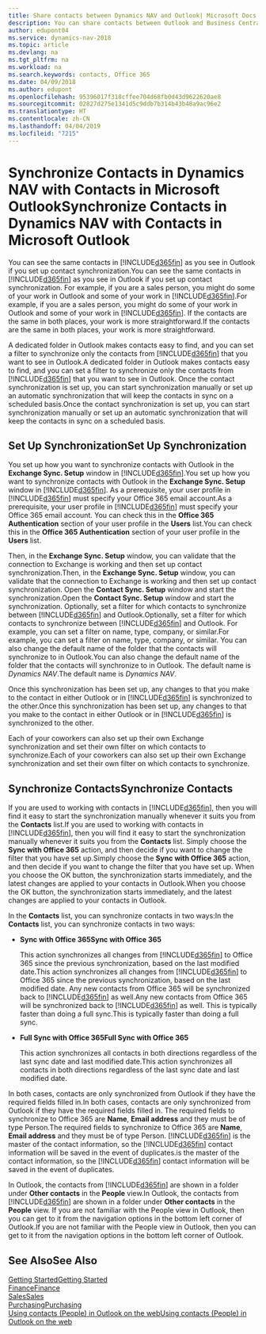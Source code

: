 ```yaml
---
title: Share contacts between Dynamics NAV and Outlook| Microsoft Docs
description: You can share contacts between Outlook and Business Central.
author: edupont04
ms.service: dynamics-nav-2018
ms.topic: article
ms.devlang: na
ms.tgt_pltfrm: na
ms.workload: na
ms.search.keywords: contacts, Office 365
ms.date: 04/09/2018
ms.author: edupont
ms.openlocfilehash: 95396017f318cffee704d68fb0d43d9622620ae8
ms.sourcegitcommit: 02827d275e1341d5c9ddb7b314b43b48a9ac96e2
ms.translationtype: HT
ms.contentlocale: zh-CN
ms.lasthandoff: 04/04/2019
ms.locfileid: "7215"
---
```

# <a name="synchronize-contacts-in-dynamics-nav-with-contacts-in-microsoft-outlook"></a><span data-ttu-id="e1db4-103">Synchronize Contacts in Dynamics NAV with Contacts in Microsoft Outlook</span><span class="sxs-lookup"><span data-stu-id="e1db4-103">Synchronize Contacts in Dynamics NAV with Contacts in Microsoft Outlook</span></span>
<span data-ttu-id="e1db4-104">You can see the same contacts in [!INCLUDE[d365fin](includes/d365fin_md.md)] as you see in Outlook if you set up contact synchronization.</span><span class="sxs-lookup"><span data-stu-id="e1db4-104">You can see the same contacts in [!INCLUDE[d365fin](includes/d365fin_md.md)] as you see in Outlook if you set up contact synchronization.</span></span> <span data-ttu-id="e1db4-105">For example, if you are a sales person, you might do some of your work in Outlook and some of your work in [!INCLUDE[d365fin](includes/d365fin_md.md)].</span><span class="sxs-lookup"><span data-stu-id="e1db4-105">For example, if you are a sales person, you might do some of your work in Outlook and some of your work in [!INCLUDE[d365fin](includes/d365fin_md.md)].</span></span> <span data-ttu-id="e1db4-106">If the contacts are the same in both places, your work is more straightforward.</span><span class="sxs-lookup"><span data-stu-id="e1db4-106">If the contacts are the same in both places, your work is more straightforward.</span></span>  

<span data-ttu-id="e1db4-107">A dedicated folder in Outlook makes contacts easy to find, and you can set a filter to synchronize only the contacts from [!INCLUDE[d365fin](includes/d365fin_md.md)] that you want to see in Outlook.</span><span class="sxs-lookup"><span data-stu-id="e1db4-107">A dedicated folder in Outlook makes contacts easy to find, and you can set a filter to synchronize only the contacts from [!INCLUDE[d365fin](includes/d365fin_md.md)] that you want to see in Outlook.</span></span> <span data-ttu-id="e1db4-108">Once the contact synchronization is set up, you can start synchronization manually or set up an automatic synchronization that will keep the contacts in sync on a scheduled basis.</span><span class="sxs-lookup"><span data-stu-id="e1db4-108">Once the contact synchronization is set up, you can start synchronization manually or set up an automatic synchronization that will keep the contacts in sync on a scheduled basis.</span></span>  

## <a name="set-up-synchronization"></a><span data-ttu-id="e1db4-109">Set Up Synchronization</span><span class="sxs-lookup"><span data-stu-id="e1db4-109">Set Up Synchronization</span></span>
<span data-ttu-id="e1db4-110">You set up how you want to synchronize contacts with Outlook in the **Exchange Sync. Setup** window in [!INCLUDE[d365fin](includes/d365fin_md.md)].</span><span class="sxs-lookup"><span data-stu-id="e1db4-110">You set up how you want to synchronize contacts with Outlook in the **Exchange Sync. Setup** window in [!INCLUDE[d365fin](includes/d365fin_md.md)].</span></span> <span data-ttu-id="e1db4-111">As a prerequisite, your user profile in [!INCLUDE[d365fin](includes/d365fin_md.md)] must specify your Office 365 email account.</span><span class="sxs-lookup"><span data-stu-id="e1db4-111">As a prerequisite, your user profile in [!INCLUDE[d365fin](includes/d365fin_md.md)] must specify your Office 365 email account.</span></span> <span data-ttu-id="e1db4-112">You can check this in the **Office 365 Authentication** section of your user profile in the **Users** list.</span><span class="sxs-lookup"><span data-stu-id="e1db4-112">You can check this in the **Office 365 Authentication** section of your user profile in the **Users** list.</span></span>  

<span data-ttu-id="e1db4-113">Then, in the **Exchange Sync. Setup** window, you can validate that the connection to Exchange is working and then set up contact synchronization.</span><span class="sxs-lookup"><span data-stu-id="e1db4-113">Then, in the **Exchange Sync. Setup** window, you can validate that the connection to Exchange is working and then set up contact synchronization.</span></span> <span data-ttu-id="e1db4-114">Open the **Contact Sync. Setup** window and start the synchronization.</span><span class="sxs-lookup"><span data-stu-id="e1db4-114">Open the **Contact Sync. Setup** window and start the synchronization.</span></span> <span data-ttu-id="e1db4-115">Optionally, set a filter for which contacts to synchronize between [!INCLUDE[d365fin](includes/d365fin_md.md)] and Outlook.</span><span class="sxs-lookup"><span data-stu-id="e1db4-115">Optionally, set a filter for which contacts to synchronize between [!INCLUDE[d365fin](includes/d365fin_md.md)] and Outlook.</span></span> <span data-ttu-id="e1db4-116">For example, you can set a filter on name, type, company, or similar.</span><span class="sxs-lookup"><span data-stu-id="e1db4-116">For example, you can set a filter on name, type, company, or similar.</span></span> <span data-ttu-id="e1db4-117">You can also change the default name of the folder that the contacts will synchronize to in Outlook.</span><span class="sxs-lookup"><span data-stu-id="e1db4-117">You can also change the default name of the folder that the contacts will synchronize to in Outlook.</span></span> <span data-ttu-id="e1db4-118">The default name is *Dynamics NAV*.</span><span class="sxs-lookup"><span data-stu-id="e1db4-118">The default name is *Dynamics NAV*.</span></span>  

<span data-ttu-id="e1db4-119">Once this synchronization has been set up, any changes to that you make to the contact in either Outlook or in [!INCLUDE[d365fin](includes/d365fin_md.md)] is synchronized to the other.</span><span class="sxs-lookup"><span data-stu-id="e1db4-119">Once this synchronization has been set up, any changes to that you make to the contact in either Outlook or in [!INCLUDE[d365fin](includes/d365fin_md.md)] is synchronized to the other.</span></span>  

<span data-ttu-id="e1db4-120">Each of your coworkers can also set up their own Exchange synchronization and set their own filter on which contacts to synchronize.</span><span class="sxs-lookup"><span data-stu-id="e1db4-120">Each of your coworkers can also set up their own Exchange synchronization and set their own filter on which contacts to synchronize.</span></span>  

## <a name="synchronize-contacts"></a><span data-ttu-id="e1db4-121">Synchronize Contacts</span><span class="sxs-lookup"><span data-stu-id="e1db4-121">Synchronize Contacts</span></span>
<span data-ttu-id="e1db4-122">If you are used to working with contacts in [!INCLUDE[d365fin](includes/d365fin_md.md)], then you will find it easy to start the synchronization manually whenever it suits you from the **Contacts** list.</span><span class="sxs-lookup"><span data-stu-id="e1db4-122">If you are used to working with contacts in [!INCLUDE[d365fin](includes/d365fin_md.md)], then you will find it easy to start the synchronization manually whenever it suits you from the **Contacts** list.</span></span> <span data-ttu-id="e1db4-123">Simply choose the **Sync with Office 365** action, and then decide if you want to change the filter that you have set up.</span><span class="sxs-lookup"><span data-stu-id="e1db4-123">Simply choose the **Sync with Office 365** action, and then decide if you want to change the filter that you have set up.</span></span> <span data-ttu-id="e1db4-124">When you choose the OK button, the synchronization starts immediately, and the latest changes are applied to your contacts in Outlook.</span><span class="sxs-lookup"><span data-stu-id="e1db4-124">When you choose the OK button, the synchronization starts immediately, and the latest changes are applied to your contacts in Outlook.</span></span>  

<span data-ttu-id="e1db4-125">In the **Contacts** list, you can synchronize contacts in two ways:</span><span class="sxs-lookup"><span data-stu-id="e1db4-125">In the **Contacts** list, you can synchronize contacts in two ways:</span></span>

* **<span data-ttu-id="e1db4-126">Sync with Office 365</span><span class="sxs-lookup"><span data-stu-id="e1db4-126">Sync with Office 365</span></span>**

  <span data-ttu-id="e1db4-127">This action synchronizes all changes from [!INCLUDE[d365fin](includes/d365fin_md.md)] to Office 365 since the previous synchronization, based on the last modified date.</span><span class="sxs-lookup"><span data-stu-id="e1db4-127">This action synchronizes all changes from [!INCLUDE[d365fin](includes/d365fin_md.md)] to Office 365 since the previous synchronization, based on the last modified date.</span></span> <span data-ttu-id="e1db4-128">Any new contacts from Office 365 will be synchronized back to [!INCLUDE[d365fin](includes/d365fin_md.md)] as well.</span><span class="sxs-lookup"><span data-stu-id="e1db4-128">Any new contacts from Office 365 will be synchronized back to [!INCLUDE[d365fin](includes/d365fin_md.md)] as well.</span></span> <span data-ttu-id="e1db4-129">This is typically faster than doing a full sync.</span><span class="sxs-lookup"><span data-stu-id="e1db4-129">This is typically faster than doing a full sync.</span></span>  

* **<span data-ttu-id="e1db4-130">Full Sync with Office 365</span><span class="sxs-lookup"><span data-stu-id="e1db4-130">Full Sync with Office 365</span></span>**

  <span data-ttu-id="e1db4-131">This action synchronizes all contacts in both directions regardless of the last sync date and last modified date.</span><span class="sxs-lookup"><span data-stu-id="e1db4-131">This action synchronizes all contacts in both directions regardless of the last sync date and last modified date.</span></span>  

<span data-ttu-id="e1db4-132">In both cases, contacts are only synchronized from Outlook if they have the required fields filled in.</span><span class="sxs-lookup"><span data-stu-id="e1db4-132">In both cases, contacts are only synchronized from Outlook if they have the required fields filled in.</span></span> <span data-ttu-id="e1db4-133">The required fields to synchronize to Office 365 are **Name**, **Email address** and they must be of type Person.</span><span class="sxs-lookup"><span data-stu-id="e1db4-133">The required fields to synchronize to Office 365 are **Name**, **Email address** and they must be of type Person.</span></span> [!INCLUDE[d365fin](includes/d365fin_md.md)] <span data-ttu-id="e1db4-134">is the master of the contact information, so the [!INCLUDE[d365fin](includes/d365fin_md.md)] contact information will be saved in the event of duplicates.</span><span class="sxs-lookup"><span data-stu-id="e1db4-134">is the master of the contact information, so the [!INCLUDE[d365fin](includes/d365fin_md.md)] contact information will be saved in the event of duplicates.</span></span>  

<span data-ttu-id="e1db4-135">In Outlook, the contacts from [!INCLUDE[d365fin](includes/d365fin_md.md)] are shown in a folder under **Other contacts** in the **People**  view.</span><span class="sxs-lookup"><span data-stu-id="e1db4-135">In Outlook, the contacts from [!INCLUDE[d365fin](includes/d365fin_md.md)] are shown in a folder under **Other contacts** in the **People**  view.</span></span> <span data-ttu-id="e1db4-136">If you are not familiar with the People view in Outlook, then you can get to it from the navigation options in the bottom left corner of Outlook.</span><span class="sxs-lookup"><span data-stu-id="e1db4-136">If you are not familiar with the People view in Outlook, then you can get to it from the navigation options in the bottom left corner of Outlook.</span></span>  

## <a name="see-also"></a><span data-ttu-id="e1db4-137">See Also</span><span class="sxs-lookup"><span data-stu-id="e1db4-137">See Also</span></span>
[<span data-ttu-id="e1db4-138">Getting Started</span><span class="sxs-lookup"><span data-stu-id="e1db4-138">Getting Started</span></span>](across-get-started.md)  
[<span data-ttu-id="e1db4-139">Finance</span><span class="sxs-lookup"><span data-stu-id="e1db4-139">Finance</span></span>](finance.md)  
[<span data-ttu-id="e1db4-140">Sales</span><span class="sxs-lookup"><span data-stu-id="e1db4-140">Sales</span></span>](sales-manage-sales.md)  
[<span data-ttu-id="e1db4-141">Purchasing</span><span class="sxs-lookup"><span data-stu-id="e1db4-141">Purchasing</span></span>](purchasing-manage-purchasing.md)  
[<span data-ttu-id="e1db4-142">Using contacts (People) in Outlook on the web</span><span class="sxs-lookup"><span data-stu-id="e1db4-142">Using contacts (People) in Outlook on the web</span></span>](https://support.office.com/en-us/article/Using-contacts-People-in-Outlook-on-the-web-1e3438c7-26b2-420c-87de-3cea9d31b5cb?appver=OWB150)  
